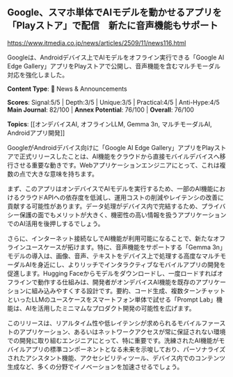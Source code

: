 ## Google、スマホ単体でAIモデルを動かせるアプリを「Playストア」で配信　新たに音声機能もサポート

https://www.itmedia.co.jp/news/articles/2509/11/news116.html

Googleは、Androidデバイス上でAIモデルをオフライン実行できる「Google AI Edge Gallery」アプリをPlayストアで公開し、音声機能を含むマルチモーダル対応を強化しました。

**Content Type**: 📰 News & Announcements

**Scores**: Signal:5/5 | Depth:3/5 | Unique:3/5 | Practical:4/5 | Anti-Hype:4/5
**Main Journal**: 82/100 | **Annex Potential**: 76/100 | **Overall**: 76/100

**Topics**: [[オンデバイスAI, オフラインLLM, Gemma 3n, マルチモーダルAI, Androidアプリ開発]]

GoogleがAndroidデバイス向けに「Google AI Edge Gallery」アプリをPlayストアで正式リリースしたことは、AI機能をクラウドから直接モバイルデバイスへ移行させる重要な動きです。Webアプリケーションエンジニアにとって、これは複数の点で大きな意味を持ちます。

まず、このアプリはオンデバイスでAIモデルを実行するため、一部のAI機能におけるクラウドAPIへの依存度を低減し、運用コストの削減やレイテンシの改善に貢献する可能性があります。データ処理がデバイス内で完結するため、プライバシー保護の面でもメリットが大きく、機密性の高い情報を扱うアプリケーションでのAI活用を後押しするでしょう。

さらに、インターネット接続なしでAI機能が利用可能になることで、新たなオフラインユースケースが拓けます。特に、音声機能をサポートする「Gemma 3n」モデルの導入は、画像、音声、テキストをデバイス上で処理する高度なマルチモーダルAIを身近にし、よりリッチでインタラクティブなモバイルアプリの開発を促進します。Hugging Faceからモデルをダウンロードし、一度ロードすればオフラインで動作する仕組みは、開発者がオンデバイスAI機能を既存のアプリケーションに組み込みやすくする設計です。要約、コード生成、複数ターンチャットといったLLMのユースケースをスマートフォン単体で試せる「Prompt Lab」機能は、AIを活用したミニマムなプロダクト開発の可能性を広げます。

このリリースは、リアルタイム性や低レイテンシが求められるモバイルファーストのアプリケーション、あるいはネットワークアクセスが常に保証されない環境での開発に取り組むエンジニアにとって、特に重要です。洗練されたAI機能がモバイルアプリの標準コンポーネントとなる未来を示唆しており、パーソナライズされたアシスタント機能、アクセシビリティツール、デバイス内でのコンテンツ生成など、多くの分野でイノベーションを加速させるでしょう。